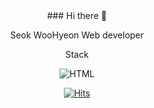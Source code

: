 <center>
### Hi there 👋

Seok WooHyeon
Web developer

Stack

![HTML](https://img.shields.io/badge/HTML-E34F26?style=flat-square&logo=html5&logoColor=white)

[![Hits](https://hits.seeyoufarm.com/api/count/incr/badge.svg?url=https%3A%2F%2Fgithub.com%2Fseok97&count_bg=%235AD4C7&title_bg=%23555555&icon=&icon_color=%23E7E7E7&title=hits&edge_flat=false)](https://hits.seeyoufarm.com)
</center>
